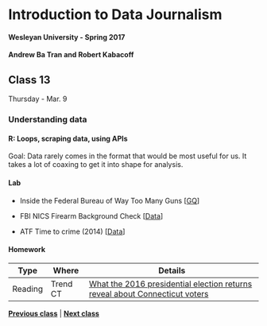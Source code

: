 # Introduction to Data Journalism
  
#### Wesleyan University - Spring 2017
  
**Andrew Ba Tran and Robert Kabacoff**
  
## Class 13
Thursday - Mar. 9
                             
### Understanding data
                             
#### R: Loops, scraping data, using APIs
                             
Goal: Data rarely comes in the format that would be most useful for us. It takes a lot of coaxing to get it into shape for analysis.
                             
#### Lab

    
* Inside the Federal Bureau of Way Too Many Guns [[GQ](http://www.gq.com/story/inside-federal-bureau-of-way-too-many-guns)]

* FBI NICS Firearm Background Check [[Data](https://www.fbi.gov/file-repository/nics_firearm_checks_-_month_year_by_state.pdf/view)]
* ATF Time to crime (2014) [[Data](https://www.atf.gov/docs/finalttcsourcerecoverybystate-cy2014xlsx/download)]

#### Homework
                          
|Type|Where|Details|
|---|---|---|
|Reading|Trend CT|[What the 2016 presidential election returns reveal about Connecticut voters](http://trendct.org/2016/11/15/what-the-2016-presidential-election-results-say-about-connecticut/)|
                   
**[Previous class](class12.md)** | **[Next class](class14.md)**
